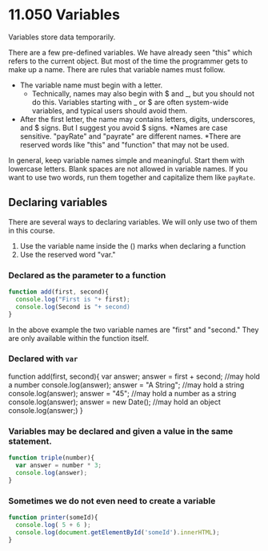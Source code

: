 # 11.050 Variables

Variables store data temporarily.

There are a few pre-defined variables.  We have already seen "this" which refers to the current object.  But most of the time the programmer gets to make up a name.  There are rules that variable names must follow.

* The variable name must begin with a letter.
  * Technically, names may also begin with $ and _, but you should not do this.  Variables starting with _ or $ are often system-wide variables, and typical users should avoid them.
* After the first letter, the name may contains letters, digits, underscores, and $ signs.  But I suggest you avoid $ signs.
*Names are case sensitive.  "payRate" and "payrate" are different names.
*There are reserved words like "this" and "function" that may not be used.

In general, keep variable names simple and meaningful.  Start them with lowercase letters.  Blank spaces are not allowed in variable names.  If you want to use two words, run them together and capitalize them like ```payRate```.

## Declaring variables

There are several ways to declaring variables.  We will only use two of them in this course.

1. Use the variable name inside the () marks when declaring a function
2. Use the reserved word "var."

### Declared as the parameter to a function

```javascript
function add(first, second){
  console.log("First is "+ first);
  console.log(Second is "+ second)
}
```
In the above example the two variable names are "first" and "second."  They are only available within the function itself.

### Declared with ```var```

function add(first, second){
 var answer;
 answer = first + second;  //may hold a number
 console.log(answer);
 answer = "A String";     //may hold a string
 console.log(answer);
 answer = "45";     //may hold a number as a string
 console.log(answer);
 answer = new Date();  //may hold an object
 console.log(answer;)
}

### Variables may be declared and given a value in the same statement.

```javascript
function triple(number){
  var answer = number * 3;
  console.log(answer);
}
```

### Sometimes we do not even need to create a variable

```javascript
function printer(someId){
  console.log( 5 + 6 );
  console.log(document.getElementById('someId').innerHTML);
}
```

